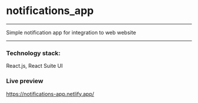 # notifications_app

---

Simple notification app for integration to web website

---

### Technology stack:
React.js, React Suite UI

### Live preview
https://notifications-app.netlify.app/
